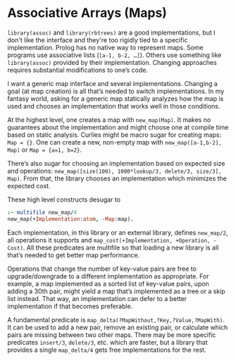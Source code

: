 # Associative Arrays (Maps)

`library(assoc)` and `library(rbtrees)` are a good implementations, but I don't like the interface and they're too rigidly tied to a specific implementation.  Prolog has no native way to represent maps.  Some programs use associative lists (`[a-1, b-2, …]`).  Others use something like `library(assoc)` provided by their implementation.  Changing approaches requires substantial modifications to one’s code.

I want a generic map interface and several implementations.  Changing a goal (at map creation) is all that’s needed to switch implementations.  In my fantasy world, asking for a generic map statically analyzes how the map is used and chooses an implementation that works well in those conditions.

At the highest level, one creates a map with `new_map(Map)`.  It makes no guarantees about the implementation and might choose one at compile time based on static analysis.  Curlies might be macro sugar for creating maps: `Map = {}`.  One can create a new, non-empty map with `new_map([a-1,b-2], Map)` or `Map = {a=1, b=2}`.

There’s also sugar for choosing an implementation based on expected size and operations: `new_map([size(100), 1000*lookup/3, delete/3, size/3], Map)`.  From that, the library chooses an implementation which minimizes the expected cost.

These high level constructs desugar to

```prolog
:- multifile new_map/4
new_map(+Implementation:atom, -Map:map).
```

Each implementation, in this library or an external library, defines `new_map/2`, all operations it supports and `map_cost(+Implementation, +Operation, -Cost)`.  All these predicates are multifile so that loading a new library is all that’s needed to get better map performance.

Operations that change the number of key-value pairs are free to upgrade/downgrade to a different implementation as appropriate.  For example, a map implemented as a sorted list of key-value pairs, upon adding a 30th pair, might yield a map that’s implemented as a tree or a skip list instead.  That way, an implementation can defer to a better implementation if that becomes preferable.

A fundamental predicate is `map_delta(?MapWithout,?Key,?Value,?MapWith)`. It can be used to add a new pair, remove an existing pair, or calculate which pairs are missing between two other maps.  There may be more specific predicates `insert/3`, `delete/3`, etc. which are faster, but a library that provides a single `map_delta/4` gets free implementations for the rest.

